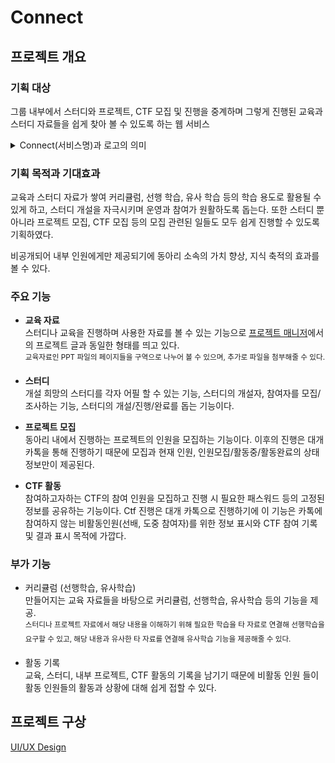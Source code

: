 # Connect

## 프로젝트 개요

### 기획 대상

그룹 내부에서 스터디와 프로젝트, CTF 모집 및 진행을 중계하며 그렇게 진행된 교육과 스터디 자료들을 쉽게 찾아 볼 수 있도록 하는 웹 서비스

  <details>  
    <summary>Connect(서비스명)과 로고의 의미</summary>  
    <sup>동아리원들의 연결(협업, 협동)을 중계한다는 의미의 Connect 라는 단어를 사용했다.</sup> <br/>
    <sub>로고는 각기 다른 대상들을 한데 모으며 에너지를 주는 멀티탭과 이에 연결되는 사람들을 알파벳으로 형상화했다</sub> <br/>
    <img src="logo_design.jpg" width="200">
  </details>

### 기획 목적과 기대효과

교육과 스터디 자료가 쌓여 커리큘럼, 선행 학습, 유사 학습 등의 학습 용도로 활용될 수 있게 하고, 스터디 개설을 자극시키며 운영과 참여가 원활하도록 돕는다. 또한 스터디 뿐 아니라 프로젝트 모집, CTF 모집 등의 모집 관련된 일들도 모두 쉽게 진행할 수 있도록 기획하였다.

비공개되어 내부 인원에게만 제공되기에 동아리 소속의 가치 향상, 지식 축적의 효과를 볼 수 있다.

### 주요 기능

- **교육 자료**  
  스터디나 교육을 진행하며 사용한 자료를 볼 수 있는 기능으로 [프로젝트 매니저](../project-manager/)에서의 프로젝트 글과 동일한 형태를 띄고 있다.  
  <sup>교육자료인 PPT 파일의 페이지들을 구역으로 나누어 볼 수 있으며, 추가로 파일을 첨부해줄 수 있다.</sup>

- **스터디**  
  개설 희망의 스터디를 각자 어필 할 수 있는 기능, 스터디의 개설자, 참여자를 모집/조사하는 기능, 스터디의 개설/진행/완료를 돕는 기능이다.

- **프로젝트 모집**  
  동아리 내에서 진행하는 프로젝트의 인원을 모집하는 기능이다. 이후의 진행은 대개 카톡을 통해 진행하기 때문에 모집과 현재 인원, 인원모집/활동중/활동완료의 상태 정보만이 제공된다.

- **CTF 활동**  
  참여하고자하는 CTF의 참여 인원을 모집하고 진행 시 필요한 패스워드 등의 고정된 정보를 공유하는 기능이다. Ctf 진행은 대개 카톡으로 진행하기에 이 기능은 카톡에 참여하지 않는 비활동인원(선배, 도중 참여자)를 위한 정보 표시와 CTF 참여 기록 및 결과 표시 목적에 가깝다.

### 부가 기능

- 커리큘럼 (선행학습, 유사학습)  
  만들어지는 교육 자료들을 바탕으로 커리큘럼, 선행학습, 유사학습 등의 기능을 제공.  
  <sup>스터디나 프로젝트 자료에서 해당 내용을 이해하기 위해 필요한 학습을 타 자료로 연결해 선행학습을 요구할 수 있고, 해당 내용과 유사한 타 자료를 연결해 유사학습 기능을 제공해줄 수 있다.</sup>

- 활동 기록  
  교육, 스터디, 내부 프로젝트, CTF 활동의 기록을 남기기 때문에 비활동 인원 들이 활동 인원들의 활동과 상황에 대해 쉽게 접할 수 있다.

## 프로젝트 구상

[UI/UX Design](./UX_Design.md)
